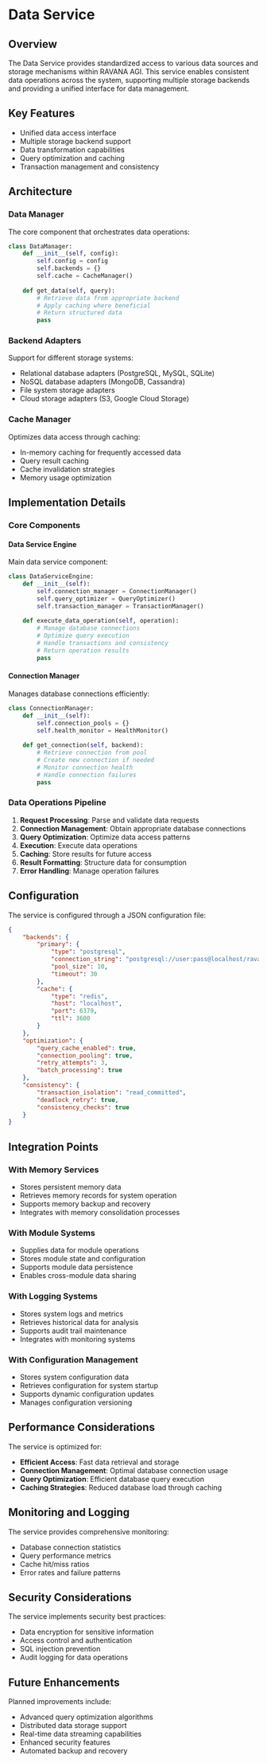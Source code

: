 # Data Service

## Overview

The Data Service provides standardized access to various data sources and storage mechanisms within RAVANA AGI. This service enables consistent data operations across the system, supporting multiple storage backends and providing a unified interface for data management.

## Key Features

- Unified data access interface
- Multiple storage backend support
- Data transformation capabilities
- Query optimization and caching
- Transaction management and consistency

## Architecture

### Data Manager

The core component that orchestrates data operations:

```python
class DataManager:
    def __init__(self, config):
        self.config = config
        self.backends = {}
        self.cache = CacheManager()
    
    def get_data(self, query):
        # Retrieve data from appropriate backend
        # Apply caching where beneficial
        # Return structured data
        pass
```

### Backend Adapters

Support for different storage systems:

- Relational database adapters (PostgreSQL, MySQL, SQLite)
- NoSQL database adapters (MongoDB, Cassandra)
- File system storage adapters
- Cloud storage adapters (S3, Google Cloud Storage)

### Cache Manager

Optimizes data access through caching:

- In-memory caching for frequently accessed data
- Query result caching
- Cache invalidation strategies
- Memory usage optimization

## Implementation Details

### Core Components

#### Data Service Engine

Main data service component:

```python
class DataServiceEngine:
    def __init__(self):
        self.connection_manager = ConnectionManager()
        self.query_optimizer = QueryOptimizer()
        self.transaction_manager = TransactionManager()
    
    def execute_data_operation(self, operation):
        # Manage database connections
        # Optimize query execution
        # Handle transactions and consistency
        # Return operation results
        pass
```

#### Connection Manager

Manages database connections efficiently:

```python
class ConnectionManager:
    def __init__(self):
        self.connection_pools = {}
        self.health_monitor = HealthMonitor()
    
    def get_connection(self, backend):
        # Retrieve connection from pool
        # Create new connection if needed
        # Monitor connection health
        # Handle connection failures
        pass
```

### Data Operations Pipeline

1. **Request Processing**: Parse and validate data requests
2. **Connection Management**: Obtain appropriate database connections
3. **Query Optimization**: Optimize data access patterns
4. **Execution**: Execute data operations
5. **Caching**: Store results for future access
6. **Result Formatting**: Structure data for consumption
7. **Error Handling**: Manage operation failures

## Configuration

The service is configured through a JSON configuration file:

```json
{
    "backends": {
        "primary": {
            "type": "postgresql",
            "connection_string": "postgresql://user:pass@localhost/ravana",
            "pool_size": 10,
            "timeout": 30
        },
        "cache": {
            "type": "redis",
            "host": "localhost",
            "port": 6379,
            "ttl": 3600
        }
    },
    "optimization": {
        "query_cache_enabled": true,
        "connection_pooling": true,
        "retry_attempts": 3,
        "batch_processing": true
    },
    "consistency": {
        "transaction_isolation": "read_committed",
        "deadlock_retry": true,
        "consistency_checks": true
    }
}
```

## Integration Points

### With Memory Services

- Stores persistent memory data
- Retrieves memory records for system operation
- Supports memory backup and recovery
- Integrates with memory consolidation processes

### With Module Systems

- Supplies data for module operations
- Stores module state and configuration
- Supports module data persistence
- Enables cross-module data sharing

### With Logging Systems

- Stores system logs and metrics
- Retrieves historical data for analysis
- Supports audit trail maintenance
- Integrates with monitoring systems

### With Configuration Management

- Stores system configuration data
- Retrieves configuration for system startup
- Supports dynamic configuration updates
- Manages configuration versioning

## Performance Considerations

The service is optimized for:

- **Efficient Access**: Fast data retrieval and storage
- **Connection Management**: Optimal database connection usage
- **Query Optimization**: Efficient database query execution
- **Caching Strategies**: Reduced database load through caching

## Monitoring and Logging

The service provides comprehensive monitoring:

- Database connection statistics
- Query performance metrics
- Cache hit/miss ratios
- Error rates and failure patterns

## Security Considerations

The service implements security best practices:

- Data encryption for sensitive information
- Access control and authentication
- SQL injection prevention
- Audit logging for data operations

## Future Enhancements

Planned improvements include:

- Advanced query optimization algorithms
- Distributed data storage support
- Real-time data streaming capabilities
- Enhanced security features
- Automated backup and recovery